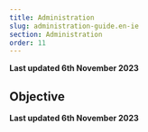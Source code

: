 ```yaml
---
title: Administration
slug: administration-guide.en-ie
section: Administration
order: 11
---
```


**Last updated 6th November 2023**



## Objective  

**Last updated 6th November 2023**

